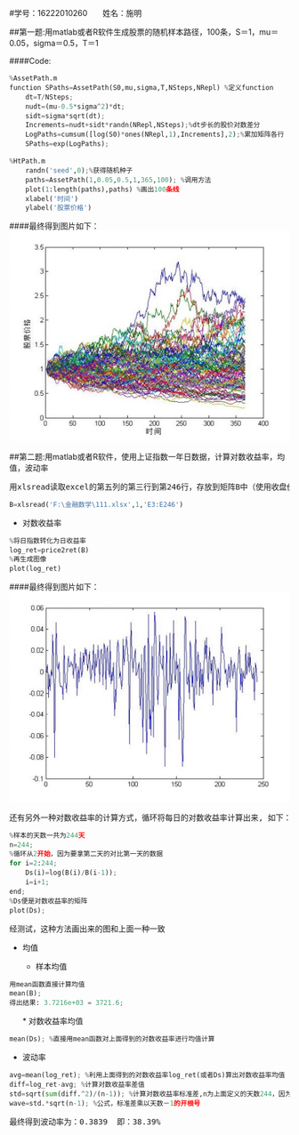 #学号：16222010260 &nbsp;&nbsp;&nbsp;&nbsp;&nbsp; 姓名：施明

##第一题:用matlab或者R软件生成股票的随机样本路径，100条，S＝1，mu＝0.05，sigma＝0.5，T＝1

####Code:
``` python
%AssetPath.m
function SPaths=AssetPath(S0,mu,sigma,T,NSteps,NRepl) %定义function
    dt=T/NSteps;
    nudt=(mu-0.5*sigma^2)*dt;
    sidt=sigma*sqrt(dt);
    Increments=nudt+sidt*randn(NRepl,NSteps);%dt步长的股价对数差分
    LogPaths=cumsum([log(S0)*ones(NRepl,1),Increments],2);%累加矩阵各行
    SPaths=exp(LogPaths);
```

``` python
%HtPath.m
    randn('seed',0);%获得随机种子
    paths=AssetPath(1,0.05,0.5,1,365,100); %调用方法
    plot(1:length(paths),paths) %画出100条线
    xlabel('时间')
    ylabel('股票价格')
```
####最终得到图片如下：
![股票随机样本路径](https://raw.githubusercontent.com/mingshi/AboutMe/master/stock1.png)

##第二题:用matlab或者R软件，使用上证指数一年日数据，计算对数收益率，均值，波动率
<pre>
用xlsread读取excel的第五列的第三行到第246行，存放到矩阵B中（使用收盘价）
</pre>
``` python
B=xlsread('F:\金融数学\111.xlsx',1,'E3:E246') 
```
* 对数收益率
``` python
%将日指数转化为日收益率
log_ret=price2ret(B)
%再生成图像
plot(log_ret)
```
####最终得到图片如下：
![对数收益率](https://raw.githubusercontent.com/mingshi/AboutMe/master/stock2.png)

<pre>
还有另外一种对数收益率的计算方式，循环将每日的对数收益率计算出来, 如下：
</pre>

``` python
%样本的天数一共为244天
n=244;
%循环从2开始，因为要拿第二天的对比第一天的数据
for i=2:244;
    Ds(i)=log(B(i)/B(i-1));
    i=i+1;
end;
%Ds便是对数收益率的矩阵
plot(Ds);
```
<pre>
经测试，这种方法画出来的图和上面一种一致
</pre>

* 均值

    * 样本均值
``` python
用mean函数直接计算均值
mean(B);
得出结果: 3.7216e+03 = 3721.6;
```
&nbsp;&nbsp;&nbsp;&nbsp;&nbsp;
    * 对数收益率均值
``` python
mean(Ds); %直接用mean函数对上面得到的对数收益率进行均值计算
```

* 波动率
``` python
avg=mean(log_ret); %利用上面得到的对数收益率log_ret(或者Ds)算出对数收益率均值
diff=log_ret-avg; %计算对数收益率差值
std=sqrt(sum(diff.^2)/(n-1)); %计算对数收益率标准差,n为上面定义的天数244，因为第一天没有对比天数，所以要减1
wave=std.*sqrt(n-1); %公式，标准差乘以天数－1的开根号
```
<pre>
最终得到波动率为：0.3839  即：38.39%
</pre>
